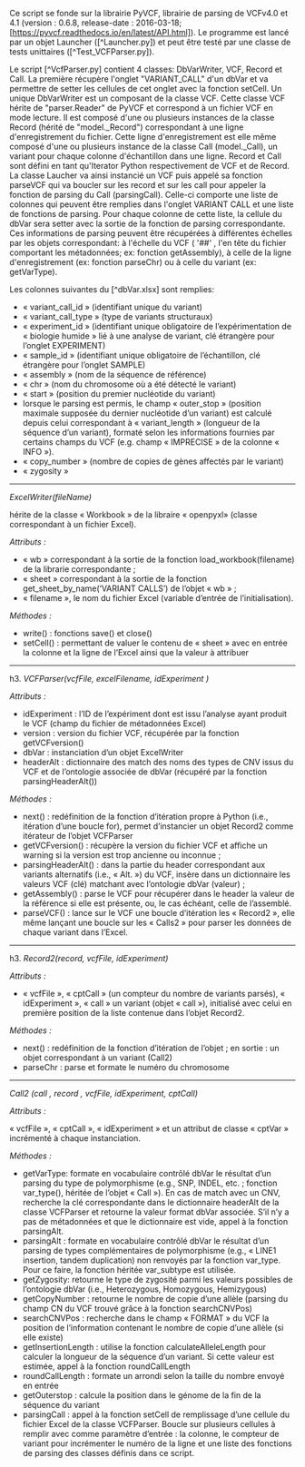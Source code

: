 Ce script se fonde sur la librairie PyVCF, librairie de parsing de VCFv4.0 et 4.1 (version : 0.6.8, release-date : 2016-03-18; [https://pyvcf.readthedocs.io/en/latest/API.html]). Le programme est lancé par un objet Launcher  ([^Launcher.py]) et peut être testé par une classe de tests unittaires ([^Test_VCFParser.py]).

Le script [^VcfParser.py] contient 4 classes: DbVarWriter, VCF, Record et Call. La première récupère l'onglet "VARIANT_CALL" d'un dbVar et va permettre de setter les cellules de cet onglet avec la fonction setCell. Un unique DbVarWriter est un composant de la classe VCF. Cette classe VCF hérite de "parser.Reader" de PyVCF et correspond à un fichier VCF en mode lecture. Il est composé d'une ou plusieurs instances de la classe Record (hérité de "model._Record") correspondant à une ligne d'enregistrement du fichier. Cette ligne d'enregistrement est elle même composé d'une ou plusieurs instance de la classe Call (model._Call), un variant pour chaque colonne d'échantillon dans une ligne. Record et Call sont défini en tant qu'Iterator Python respectivement de VCF et de Record. La classe Laucher va ainsi instancié un VCF puis appelé sa fonction parseVCF qui va boucler sur les record et sur les call pour appeler la fonction de parsing du Call (parsingCall). Celle-ci comporte une liste de colonnes qui peuvent être remplies dans l'onglet VARIANT CALL et une liste de fonctions de parsing. Pour chaque colonne de cette liste, la cellule du dbVar sera setter avec la sortie de la fonction de parsing correspondante. Ces informations de parsing peuvent être récupérées à différentes échelles par les objets correspondant: à l'échelle du VCF ( '##' , l'en tête du fichier comportant les métadonnées; ex: fonction getAssembly), à celle de la ligne d'enregistrement (ex: fonction parseChr) ou à celle du variant (ex: getVarType).

Les colonnes suivantes du  [^dbVar.xlsx] sont remplies:
- « variant_call_id » (identifiant unique du variant)
- « variant_call_type » (type de variants structuraux)
- « experiment_id » (identifiant unique obligatoire de l’expérimentation de « biologie humide » lié à une analyse de variant, clé étrangère pour l’onglet EXPERIMENT)
- « sample_id » (identifiant unique obligatoire de l’échantillon, clé étrangère pour l’onglet SAMPLE)
- « assembly » (nom de la séquence de référence)
- « chr »  (nom du chromosome où a été détecté le variant)
- « start » (position du premier nucléotide du variant)
- lorsque le parsing est permis, le champ « outer_stop » (position maximale supposée du dernier nucléotide d’un variant) est calculé depuis celui correspondant à « variant_length » (longueur de la séquence d’un variant), formaté  selon les informations fournies par certains champs du VCF (e.g. champ « IMPRECISE » de la colonne « INFO »).
- « copy_number » (nombre de copies de gènes affectés par le variant)
- « zygosity »


---

*ExcelWriter(fileName)* 

hérite de la classe « Workbook » de la libraire « openpyxl» (classe correspondant à un fichier Excel). 

*_Attributs :_*
- « wb » correspondant à la sortie de la fonction load_workbook(filename) de la librarie correspondante ;
- « sheet » correspondant à la sortie de la fonction get_sheet_by_name(‘VARIANT CALLS’) de l’objet « wb » ;
- « filename », le nom du fichier Excel (variable d’entrée de l’initialisation).

_*Méthodes  :*_
- write() : fonctions save() et close()
- setCell() : permettant de valuer le contenu de « sheet » avec en entrée la colonne et la ligne de l’Excel ainsi que la valeur à attribuer

---
h3. *VCFParser(vcfFile, excelFilename, idExperiment )*

*_Attributs :_*
- idExperiment : l’ID de l’expériment dont est issu l’analyse ayant produit le VCF (champ du fichier de métadonnées Excel)
- version : version du fichier VCF, récupérée par la fonction getVCFversion()
- dbVar : instanciation d’un objet ExcelWriter
- headerAlt : dictionnaire des match des noms des types de CNV issus du VCF et de l’ontologie associée de dbVar (récupéré par la fonction parsingHeaderAlt())

_*Méthodes  :*_
- next() : redéfinition de la fonction d’itération propre à Python (i.e., itération d’une boucle for), permet d’instancier un objet Record2 comme itérateur de l’objet VCFParser
- getVCFversion() : récupère la version du fichier VCF et affiche un warning si la version est trop ancienne ou inconnue ;
- parsingHeaderAlt() : dans la partie du header correspondant aux variants alternatifs (i.e., « Alt. ») du VCF, insère dans un dictionnaire les valeurs VCF (clé) matchant avec l’ontologie dbVar (valeur) ;
- getAssembly() : parse le VCF pour récupérer dans le header la valeur de la référence si elle est présente, ou, le cas échéant, celle de l’assemblé.
- parseVCF() : lance sur le VCF une boucle d’itération les « Record2 », elle même lançant une boucle sur les « Calls2 » pour parser les données de chaque variant dans l’Excel.

---
h3. *Record2(record, vcfFile, idExperiment)* 

*_Attributs :_*

- « vcfFile », « cptCall » (un compteur du nombre de variants parsés), « idExperiment », « call » un variant (objet « call »), initialisé avec celui en première position de la liste contenue dans l’objet Record2.

_*Méthodes  :*_
- next() : redéfinition de la fonction d’itération de l’objet ; en sortie : un objet correspondant à un variant (Call2)
- parseChr : parse et formate le numéro du chromosome
---
*Call2 (call , record , vcfFile, idExperiment, cptCall)*

 *_Attributs :_*
 
« vcfFile », « cptCall », « idExperiment » et un attribut de classe « cptVar » incrémenté à chaque instanciation.

_*Méthodes  :*_
- getVarType: formate en vocabulaire contrôlé dbVar le résultat d’un parsing du type de polymorphisme (e.g., SNP, INDEL, etc. ; fonction var_type(), héritée de l’objet « Call »). En cas de match avec un CNV, recherche la clé correspondante dans le dictionnaire headerAlt de la classe VCFParser et retourne la valeur format dbVar associée. S’il n’y a pas de métadonnées et que le dictionnaire est vide, appel à la fonction parsingAlt.
- parsingAlt : formate en vocabulaire contrôlé dbVar le résultat d’un parsing de types complémentaires de polymorphisme (e.g., « LINE1 insertion, tandem duplication) non renvoyés par la fonction var_type. Pour ce faire, la fonction héritée var_subtype est utilisée.
- getZygosity: retourne le type de zygosité parmi les valeurs possibles de l’ontologie dbVar (i.e., Heterozygous, Homozygous, Hemizygous) 
- getCopyNumber : retourne le nombre de copie d’une allèle (parsing du champ CN du VCF trouvé grâce à la fonction searchCNVPos)
- searchCNVPos : recherche dans le champ « FORMAT » du VCF la position de l’information contenant le nombre de copie d’une allèle (si elle existe)
- getInsertionLength : utilise la fonction calculateAlleleLength pour calculer la longueur de la séquence d’un variant. Si cette valeur est estimée, appel à la fonction roundCallLength 
- roundCallLength : formate un arrondi selon la taille du nombre envoyé en entrée
- getOuterstop : calcule la position dans le génome de la fin de la séquence du variant
- parsingCall : appel à la fonction setCell de remplissage d’une cellule du fichier Excel de la classe VCFParser. Boucle sur plusieurs cellules à remplir avec comme paramètre d’entrée : la colonne, le compteur de variant pour incrémenter le numéro de la ligne et une liste des fonctions de parsing des classes définis dans ce script.
